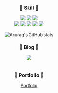 
<h3 align='center'>🌱 Skill 🌱</h3>
<div align="center">
    <img src="https://img.shields.io/badge/-Java-344CB7?style=flat-plastic&logo=Java&logoColor=white"/>
    <img src="https://img.shields.io/badge/MySQL-4479A1?style=flat-square&logo=MySQL&logoColor=white"/>
    <img src="https://img.shields.io/badge/SpringBoot-success?style=flat-square&logo=Spring&logoColor=white"/>
</div>

<div align="center">
    <img src="https://img.shields.io/badge/HTML5-blue?style=flat-square&logo=HTML5&logoColor=white"/>
    <img src="https://img.shields.io/badge/CSS3-blue?style=flat-square&logo=CSS3&logoColor=white"/>
    <img src="https://img.shields.io/badge/JavaScript-orange?style=flat-square&logo=JavaScript&logoColor=white"/>
    <img src="https://img.shields.io/badge/jQuery-yellow?style=flat-square&logo=JavaScript&logoColor=white"/>
    <img src="https://img.shields.io/badge/React-61DAFB?style=flat-square&logo=React&logoColor=black"/>
</div>

<br/>
<div align="center">
    <img src="https://github-readme-stats.vercel.app/api?username=billihazero&show_icons=true&theme=shadow_green" alt="Anurag's GitHub stats"/>
</div>

<h3 align='center'>🌱 Blog 🌱</h3>

<div align="center">
    <a href="https://billihazero.github.io">
        <img src="https://img.shields.io/badge/github pages-222222?style=flat-square&logo=github&logoColor=white"/>
    </a>
</br> 
<!--     <a href="https://www.notion.so/billihazero/Study-be40a77235ae44d797fcb8b26c979f9e">
        <img src="https://img.shields.io/badge/Notion-ffffff?style=flat-square&logo=notion&logoColor=black"/>
    </a> -->
</div>

<br/>

<h3 align='center'>🌱 Portfolio 🌱</h3>
<div align="center">
    <a href="https://github.com/billihazero/portpolio">
        Portfolio
    </a>
</div>



<br/>


